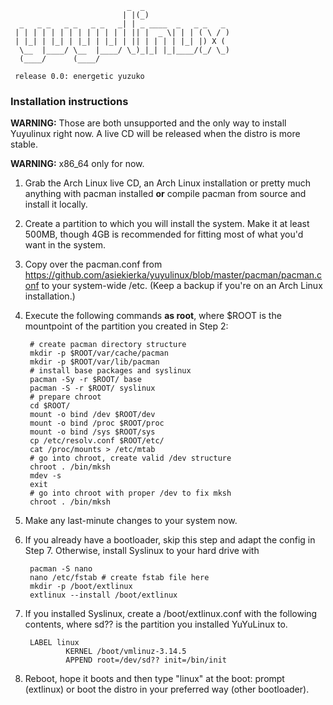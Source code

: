                               _  _                   
                             | |(_)                  
      _   _ _   _ _   _ _   _| | _ ____  _   _ _   _ 
     | | | | | | | | | | | | | || |  _ \| | | ( \ / )
     | |_| | |_| | |_| | |_| | || | | | | |_| |) X ( 
      \__  |____/ \__  |____/ \_)_|_| |_|____/(_/ \_)
      (____/      (____/       

     release 0.0: energetic yuzuko
     
### Installation instructions

**WARNING:** Those are both unsupported and the only way to install Yuyulinux right now. A live CD will be released when the distro is more stable.

**WARNING:** x86_64 only for now.

1. Grab the Arch Linux live CD, an Arch Linux installation or pretty much anything with pacman installed **or** compile pacman from source and install it locally.

2. Create a partition to which you will install the system. Make it at least 500MB, though 4GB is recommended for fitting most of what you'd want in the system.

3. Copy over the pacman.conf from https://github.com/asiekierka/yuyulinux/blob/master/pacman/pacman.conf to your system-wide /etc. (Keep a backup if you're on an Arch Linux installation.)

4. Execute the following commands **as root**, where $ROOT is the mountpoint of the partition you created in Step 2:

        # create pacman directory structure
        mkdir -p $ROOT/var/cache/pacman
        mkdir -p $ROOT/var/lib/pacman
        # install base packages and syslinux
        pacman -Sy -r $ROOT/ base
        pacman -S -r $ROOT/ syslinux
        # prepare chroot
        cd $ROOT/
        mount -o bind /dev $ROOT/dev
        mount -o bind /proc $ROOT/proc
        mount -o bind /sys $ROOT/sys
        cp /etc/resolv.conf $ROOT/etc/
        cat /proc/mounts > /etc/mtab
        # go into chroot, create valid /dev structure
        chroot . /bin/mksh
        mdev -s
        exit
        # go into chroot with proper /dev to fix mksh
        chroot . /bin/mksh

5. Make any last-minute changes to your system now.

6. If you already have a bootloader, skip this step and adapt the config in Step 7. Otherwise, install Syslinux to your hard drive with

        pacman -S nano
        nano /etc/fstab # create fstab file here
        mkdir -p /boot/extlinux
        extlinux --install /boot/extlinux

7. If you installed Syslinux, create a /boot/extlinux.conf with the following contents, where sd?? is the partition you installed YuYuLinux to.

        LABEL linux
                KERNEL /boot/vmlinuz-3.14.5
                APPEND root=/dev/sd?? init=/bin/init

8. Reboot, hope it boots and then type "linux" at the boot: prompt (extlinux) or boot the distro in your preferred way (other bootloader).
